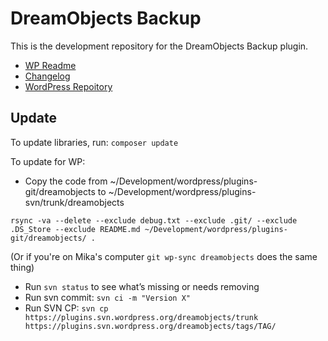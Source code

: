# DreamObjects Backup #

This is the development repository for the DreamObjects Backup plugin.

* [WP Readme](readme.txt)
* [Changelog](changelog.txt)
* [WordPress Repoitory](https://wordpress.org/plugins/dreamobjects/)

## Update

To update libraries, run:  `composer update`

To update for WP:

* Copy the code from ~/Development/wordpress/plugins-git/dreamobjects to ~/Development/wordpress/plugins-svn/trunk/dreamobjects

```
rsync -va --delete --exclude debug.txt --exclude .git/ --exclude .DS_Store --exclude README.md ~/Development/wordpress/plugins-git/dreamobjects/ .
```

(Or if you're on Mika's computer `git wp-sync dreamobjects` does the same thing)

* Run `svn status` to see what’s missing or needs removing
* Run svn commit: `svn ci -m "Version X"`
* Run SVN CP: `svn cp https://plugins.svn.wordpress.org/dreamobjects/trunk https://plugins.svn.wordpress.org/dreamobjects/tags/TAG/`
